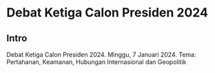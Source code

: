 # Debat Ketiga Calon Presiden 2024

## Intro

Debat Ketiga Calon Presiden 2024. Minggu, 7 Januari 2024. Tema: Pertahanan,
Keamanan, Hubungan Internasional dan Geopolitik
